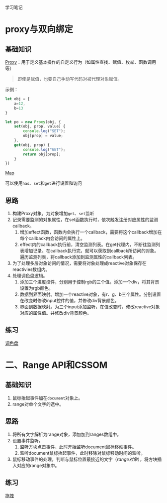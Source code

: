 学习笔记

# proxy与双向绑定

## 基础知识

[Proxy](https://developer.mozilla.org/zh-CN/docs/Web/JavaScript/Reference/Global_Objects/Proxy)：用于定义基本操作的自定义行为（如属性查找、赋值、枚举、函数调用等）

> 即使是赋值，也要自己手动写代码对被代理对象赋值。

示例：

```js
let obj = {
    a=12,
    b=13
}

let po = new Proxy(obj, {
    set(obj, prop, value) {
        console.log("SET");
        obj[prop] = value;
    },
    get(obj, prop) {
        console.log("GET");
        return obj[prop];
    }
})
```

[Map](https://developer.mozilla.org/zh-CN/docs/Web/JavaScript/Reference/Global_Objects/Map)

可以使用`has`、`set`和`get`进行设置和访问

## 思路

1. 构建Proxy对象。为对象增加`get`、`set`监听
1. 记录需要监测的对象属性，在set函数执行时，依次触发注册对应属性的监测callback。
    1. 增加effect函数，函数内会执行一个callback，需要将这个callback增加在每个callback内会访问的属性上。
    1. effect内的callback执行前，清空监测列表。在get代理内，不断往监测列表增加记录。在callback执行完，就可以获取到callback所访问的对象。遍历监测列表，将callback添加到监测属性的callback列表。
1. 为了处理多层对象访问的情况，需要将对象处理成reactive对象保存在reactivies数组内。
1. 处理调色盘逻辑。
    1. 添加三个进度控件，分别用于控制rgb的三个值。添加一个div，将其背景设置为rgb颜色。
    1. 数据到界面映射。增加一个reactive对象，有r、g、b三个属性。分别设置在改变时修改input控件的值，并修改div背景颜色。
    1. 界面到数据映射。为三个input添加监听，在值改变时，修改reactive对象对应的属性值。并修改div背景颜色。

## 练习

[调色盘](https://jsbin.com/qakeloz/edit?html,output)

# 二、Range API和CSSOM

## 基础知识

1. 鼠标抬起事件加在`document`对象上。
1. range对单个文字的选中。

## 思路

1. 将所有文字解析为range对象，添加加到ranges数组中。
1. 设置事件监听。
    1. 监听方块点击事件，此时开始监听document鼠标移动事件。
    1. 监听document鼠标抬起事件，此时移除对鼠标移动时间的监听。
1. 鼠标移动事件的处理，判断与鼠标位置最接近的文字（*range对象*），将方块插入对应的range对象中。

## 练习

[拖拽](https://jsbin.com/cazofil/edit?html,output)